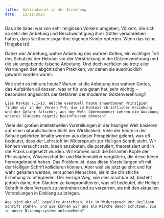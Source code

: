 ```yaml
---
title:  Götzendienst in der Erziehung
date:   12/11/2020
---
```


Das alte Israel war von sehr religiösen Völkern umgeben, Völkern, die sich so sehr der Anbetung und Beschwichtigung ihrer Götter verschrieben hatten, dass sie ihnen sogar ihre eigenen Kinder opferten. Wenn das keine Hingabe ist!

Daher war Anbetung, wahre Anbetung des wahren Gottes, ein wichtiger Teil des Schutzes der Hebräer vor der Verstrickung in die Götzenverehrung und die sie umgebende falsche Anbetung. Und doch verfielen sie trotz aller Warnungen den abgöttischen Praktiken, vor denen sie ausdrücklich gewarnt worden waren.

Wie steht es mit uns heute? Warum ist die Anbetung des wahren Gottes, das Aufzählen all dessen, was er für uns getan hat, sehr wichtig – besonders angesichts der Gefahren der modernen Götzenverehrung?

`Lies Markus 7,1–13. Welche eventuell heute anwendbaren Prinzipien finden wir in den Versen 7–9, die im Kontext christlicher Erziehung und der Gefahr falscher, aus der Welt übernommener Lehren die Ausübung unseres Glaubens negativ beeinflussen könnten?`

Viele der großen intellektuellen Vorstellungen in der heutigen Welt basieren auf einer naturalistischen Sicht der Wirklichkeit. Viele der heute in der Schule gelehrten Inhalte werden aus dieser Perspektive gelehrt, was oft bedeutet, dass der Lehrstoff im Widerspruch zur Heiligen Schrift steht. Wir können versucht sein, Ideen anzubeten, die postuliert, theoretisiert und in die Praxis umgesetzt wurden. Wir können auch die brillanten Köpfe der Philosophen, Wissenschaftler und Mathematiker vergöttern, die diese Ideen hervorgebracht haben. Das Problem ist, dass diese Vorstellungen oft mit der Heiligen Schrift kollidieren können. Aber weil sie jetzt gelehrt und für wahr gehalten werden, versuchen Menschen, sie in die christliche Erziehung zu integrieren. Der einzige Weg, wie dies machbar ist, besteht jedoch darin, den Glauben zu kompromittieren, was oft bedeutet, die Heilige Schrift in dem Versuch zu verdrehen und zu verzerren, sie mit den aktuellen Vorstellungen in Einklang zu bringen.

`Was sind aktuell populäre Ansichten, die im Widerspruch zur Heiligen Schrift stehen, und wie können wir uns als Kirche davor schützen, sie in unser Bildungssystem aufzunehmen?`